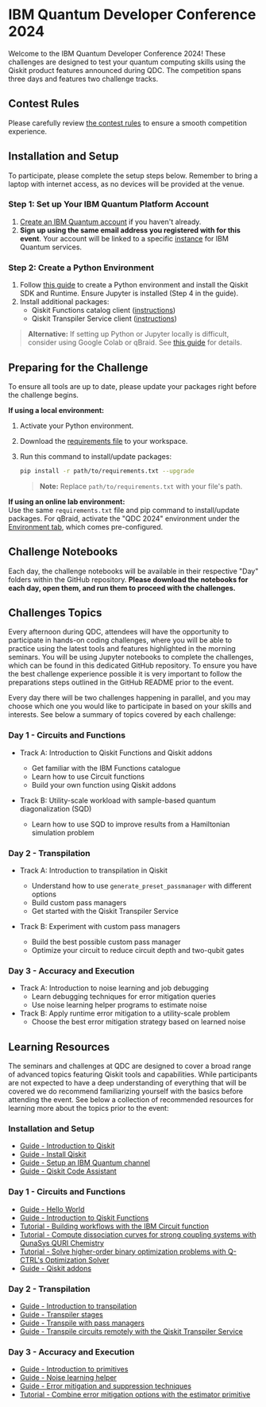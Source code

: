 # IBM Quantum Developer Conference 2024

Welcome to the IBM Quantum Developer Conference 2024! These challenges are designed to test your quantum computing skills using the Qiskit product features announced during QDC. The competition spans three days and features two challenge tracks.

## Contest Rules

Please carefully review [the contest rules](./contest_rules.md) to ensure a smooth competition experience.

## Installation and Setup

To participate, please complete the setup steps below. Remember to bring a laptop with internet access, as no devices will be provided at the venue.

### Step 1: Set up Your IBM Quantum Platform Account
1. [Create an IBM Quantum account](https://quantum.ibm.com/login) if you haven't already.
2. **Sign up using the same email address you registered with for this event**. Your account will be linked to a specific [instance](https://docs.quantum.ibm.com/guides/instances) for IBM Quantum services.

### Step 2: Create a Python Environment
1. Follow [this guide](https://docs.quantum.ibm.com/guides/install-qiskit#install-the-qiskit-sdk-and-the-qiskit-runtime-client) to create a Python environment and install the Qiskit SDK and Runtime. Ensure Jupyter is installed (Step 4 in the guide).
2. Install additional packages:
   - Qiskit Functions catalog client ([instructions](https://docs.quantum.ibm.com/guides/functions#install-qiskit-functions-catalog-client))
   - Qiskit Transpiler Service client ([instructions](https://docs.quantum.ibm.com/guides/qiskit-transpiler-service#install-the-qiskit-ibm-transpiler-package))

> **Alternative:** If setting up Python or Jupyter locally is difficult, consider using Google Colab or qBraid. See [this guide](https://docs.quantum.ibm.com/guides/online-lab-environments) for details.


## Preparing for the Challenge

To ensure all tools are up to date, please update your packages right before the challenge begins.

**If using a local environment:**
1. Activate your Python environment.
2. Download the [requirements file](./requirements.txt) to your workspace.
3. Run this command to install/update packages:

    ```bash
    pip install -r path/to/requirements.txt --upgrade
    ```

   > **Note:** Replace `path/to/requirements.txt` with your file's path.

**If using an online lab environment:**  
Use the same `requirements.txt` file and pip command to install/update packages. For qBraid, activate the "QDC 2024" environment under the [Environment tab](https://docs.qbraid.com/lab/user-guide/environments), which comes pre-configured.

## Challenge Notebooks

Each day, the challenge notebooks will be available in their respective "Day" folders within the GitHub repository. **Please download the notebooks for each day, open them, and run them to proceed with the challenges.**


## Challenges Topics

Every afternoon during QDC, attendees will have the opportunity to participate in hands-on coding challenges, where you will be able to practice using the latest tools and features highlighted in the morning seminars. You will be using Jupyter notebooks to complete the challenges, which can be found in this dedicated GitHub repository. To ensure you have the best challenge experience possible it is very important to follow the preparations steps outlined in the GitHub README prior to the event.

Every day there will be two challenges happening in parallel, and you may choose which one you would like to participate in based on your skills and interests. See below a summary of topics covered by each challenge:

### Day 1 - Circuits and Functions
- Track A: Introduction to Qiskit Functions and Qiskit addons
    - Get familiar with the IBM Functions catalogue
    - Learn how to use Circuit functions
    - Build your own function using Qiskit addons

- Track B: Utility-scale workload with sample-based quantum diagonalization (SQD)
    - Learn how to use SQD to improve results from a Hamiltonian simulation problem

### Day 2 - Transpilation
- Track A: Introduction to transpilation in Qiskit
    - Understand how to use `generate_preset_passmanager` with different options
    - Build custom pass managers
    - Get started with the Qiskit Transpiler Service

- Track B: Experiment with custom pass managers
    - Build the best possible custom pass manager
    - Optimize your circuit to reduce circuit depth and two-qubit gates

### Day 3 - Accuracy and Execution
- Track A: Introduction to noise learning and job debugging
    - Learn debugging techniques for error mitigation queries
    - Use noise learning helper programs to estimate noise
- Track B: Apply runtime error mitigation to a utility-scale problem
    - Choose the best error mitigation strategy based on learned noise

## Learning Resources

The seminars and challenges at QDC are designed to cover a broad range of advanced topics featuring Qiskit tools and capabilities. While participants are not expected to have a deep understanding of everything that will be covered we do recommend familiarizing yourself with the basics before attending the event. See below a collection of recommended resources for learning more about the topics prior to the event:

### Installation and Setup

- [Guide - Introduction to Qiskit](https://docs.quantum.ibm.com/guides)
- [Guide - Install Qiskit](https://docs.quantum.ibm.com/guides/install-qiskit)
- [Guide - Setup an IBM Quantum channel](https://docs.quantum.ibm.com/guides/setup-channel)
- [Guide - Qiskit Code Assistant](https://docs.quantum.ibm.com/guides/qiskit-code-assistant)

### Day 1 - Circuits and Functions

- [Guide - Hello World](https://docs.quantum.ibm.com/guides/hello-world)
- [Guide - Introduction to Qiskit Functions](https://docs.quantum.ibm.com/guides/functions)
- [Tutorial - Building workflows with the IBM Circuit function](https://learning.quantum.ibm.com/tutorial/building-workflows-with-the-ibm-circuit-function)
- [Tutorial - Compute dissociation curves for strong coupling systems with QunaSys QURI Chemistry](https://learning.quantum.ibm.com/tutorial/compute-dissociation-curves-for-strong-coupling-systems-with-quna-sys-qsci)
- [Tutorial - Solve higher-order binary optimization problems with Q-CTRL's Optimization Solver](https://learning.quantum.ibm.com/tutorial/solve-higher-order-binary-optimization-problems-with-q-ctrls-optimization-solver)
- [Guide - Qiskit addons](https://docs.quantum.ibm.com/guides/addons)

### Day 2 - Transpilation

- [Guide - Introduction to transpilation](https://docs.quantum.ibm.com/guides/transpile)
- [Guide - Transpiler stages](https://docs.quantum.ibm.com/guides/transpiler-stages)
- [Guide - Transpile with pass managers](https://docs.quantum.ibm.com/guides/transpile-with-pass-managers)
- [Guide - Transpile circuits remotely with the Qiskit Transpiler Service](https://docs.quantum.ibm.com/guides/qiskit-transpiler-service)

### Day 3 - Accuracy and Execution

- [Guide - Introduction to primitives](https://docs.quantum.ibm.com/guides/primitives)
- [Guide - Noise learning helper](https://docs.quantum.ibm.com/guides/noise-learning)
- [Guide - Error mitigation and suppression techniques](https://docs.quantum.ibm.com/guides/error-mitigation-and-suppression-techniques)
- [Tutorial - Combine error mitigation options with the estimator primitive](https://learning.quantum.ibm.com/tutorial/combine-error-mitigation-options-with-the-estimator-primitive)
